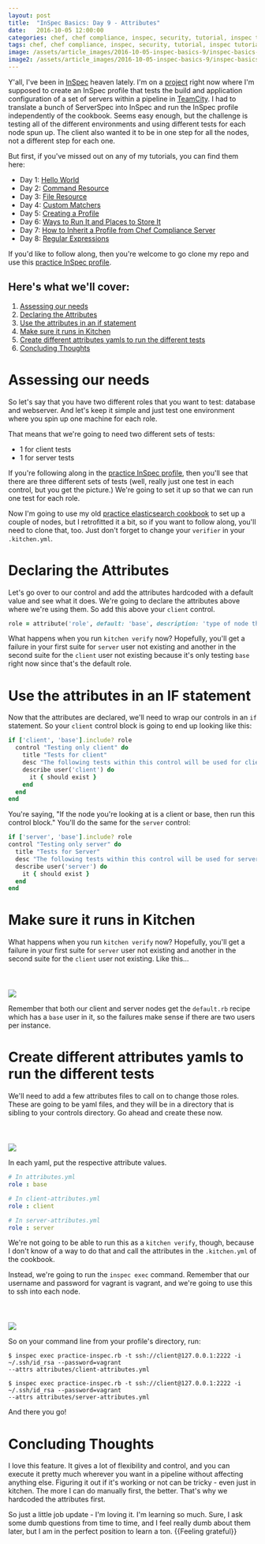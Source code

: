 ```yaml
---
layout: post
title:  "InSpec Basics: Day 9 - Attributes"
date:   2016-10-05 12:00:00
categories: chef, chef compliance, inspec, security, tutorial, inspec tutorial, devsecops, devsecops, devops, attributes, envrionment variables
tags: chef, chef compliance, inspec, security, tutorial, inspec tutorial, devsecops, devsecops, devops, attributes, envrionment variables
image: /assets/article_images/2016-10-05-inspec-basics-9/inspec-basics-9.jpg
image2: /assets/article_images/2016-10-05-inspec-basics-9/inspec-basics-9-mobile.jpg
---
```

Y'all, I've been in [InSpec](http://inspec.io/) heaven lately. I'm on a [project](https://www.10thmagnitude.com/) right now where I'm supposed to create an InSpec profile that tests the build and application configuration of a set of servers within a pipeline in [TeamCity](https://www.jetbrains.com/teamcity/). I had to translate a bunch of ServerSpec into InSpec and run the InSpec profile independently of the cookbook. Seems easy enough, but the challenge is testing all of the different environments and using different tests for each node spun up. The client also wanted it to be in one step for all the nodes, not a different step for each one.

But first, if you've missed out on any of my tutorials, you can find them here:

  - Day 1: [Hello World](http://www.anniehedgie.com/inspec-basics-1) 
  - Day 2: [Command Resource](http://www.anniehedgie.com/inspec-basics-2)
  - Day 3: [File Resource](http://www.anniehedgie.com/inspec-basics-3)
  - Day 4: [Custom Matchers](http://www.anniehedgie.com/inspec-basics-4)
  - Day 5: [Creating a Profile](http://www.anniehedgie.com/inspec-basics-5)
  - Day 6: [Ways to Run It and Places to Store It](http://www.anniehedgie.com/inspec-basics-6)
  - Day 7: [How to Inherit a Profile from Chef Compliance Server](http://www.anniehedgie.com/inspec-basics-7)
  - Day 8: [Regular Expressions](http://www.anniehedgie.com/inspec-basics-8)

If you'd like to follow along, then you're welcome to go clone my repo and use this [practice InSpec profile](https://github.com/anniehedgpeth/practice-inspec-profile).

## Here's what we'll cover:
1. [Assessing our needs](#assessing-our-needs)
1. [Declaring the Attributes](#declaring-the-attributes)
2. [Use the attributes in an if statement](#use-the-attributes-in-an-if-statement)
3. [Make sure it runs in Kitchen](#make-sure-it-runs-in-kitchen)
4. [Create different attributes yamls to run the different tests](#create-different-attributes-yamls-to-run-the-different-tests)
5. [Concluding Thoughts](#concluding-thoughts)

# Assessing our needs
So let's say that you have two different roles that you want to test: database and webserver. And let's keep it simple and just test one environment where you spin up one machine for each role. 

That means that we're going to need two different sets of tests:
 - 1 for client tests
 - 1 for server tests

If you're following along in the [practice InSpec profile](https://github.com/anniehedgpeth/practice-inspec-profile), then you'll see that there are three different sets of tests (well, really just one test in each control, but you get the picture.) We're going to set it up so that we can run one test for each role.

Now I'm going to use my old [practice elasticsearch cookbook](https://github.com/anniehedgpeth/elasticsearch_practice) to set up a couple of nodes, but I retrofitted it a bit, so if you want to follow along, you'll need to clone that, too. Just don't forget to change your `verifier` in your `.kitchen.yml`.

# Declaring the Attributes
Let's go over to our control and add the attributes hardcoded with a default value and see what it does. We're going to declare the attributes above where we're using them. So add this above your `client` control.

```ruby
role = attribute('role', default: 'base', description: 'type of node that the InSpec profile is testing')
```

What happens when you run `kitchen verify` now? Hopefully, you'll get a failure in your first suite for `server` user not existing and another in the second suite for the `client` user not existing because it's only testing `base` right now since that's the default role.

# Use the attributes in an IF statement
Now that the attributes are declared, we'll need to wrap our controls in an `if` statement. So your `client` control block is going to end up looking like this:

```ruby
if ['client', 'base'].include? role
  control "Testing only client" do
    title "Tests for client"
    desc "The following tests within this control will be used for client nodes."
    describe user('client') do
      it { should exist }
    end
  end
end
```

You're saying, "If the node you're looking at is a client or base, then run this control block." You'll do the same for the `server` control:

```ruby
if ['server', 'base'].include? role
control "Testing only server" do
  title "Tests for Server"
  desc "The following tests within this control will be used for server nodes."
  describe user('server') do
    it { should exist }
  end
end
```

# Make sure it runs in Kitchen
What happens when you run `kitchen verify` now? Hopefully, you'll get a failure in your first suite for `server` user not existing and another in the second suite for the `client` user not existing. Like this...

<img src='/assets/article_images/2016-10-05-inspec-basics-9/attributes-2.png' style='display: block; margin-left: auto; margin-right: auto; padding-top: 40px' />

Remember that both our client and server nodes get the `default.rb` recipe which has a `base` user in it, so the failures make sense if there are two users per instance.

# Create different attributes yamls to run the different tests
We'll need to add a few attributes files to call on to change those roles. These are going to be yaml files, and they will be in a directory that is sibling to your controls directory. Go ahead and create these now.

<img src='/assets/article_images/2016-10-05-inspec-basics-9/attributes-1.png' style='display: block; margin-left: auto; margin-right: auto; padding-top: 40px' />

In each yaml, put the respective attribute values. 

```yaml
# In attributes.yml
role : base
```

```yaml
# In client-attributes.yml
role : client
```

```yaml
# In server-attributes.yml
role : server
```

We're not going to be able to run this as a `kitchen verify`, though, because I don't know of a way to do that and call the attributes in the `.kitchen.yml` of the cookbook.

Instead, we're going to run the `inspec exec` command. Remember that our username and password for vagrant is vagrant, and we're going to use this to ssh into each node.

<img src='/assets/article_images/2016-10-05-inspec-basics-9/attributes-3.png' style='display: block; margin-left: auto; margin-right: auto; padding-top: 40px' />

So on your command line from your profile's directory, run:

```
$ inspec exec practice-inspec.rb -t ssh://client@127.0.0.1:2222 -i ~/.ssh/id_rsa --password=vagrant
--attrs attributes/client-attributes.yml

$ inspec exec practice-inspec.rb -t ssh://client@127.0.0.1:2222 -i ~/.ssh/id_rsa --password=vagrant
--attrs attributes/server-attributes.yml
```

And there you go! 

# Concluding Thoughts
I love this feature. It gives a lot of flexibility and control, and you can execute it pretty much wherever you want in a pipeline without affecting anything else. Figuring it out if it's working or not can be tricky - even just in kitchen. The more I can do manually first, the better. That's why we hardcoded the attributes first. 

So just a little job update - I'm loving it. I'm learning so much. Sure, I ask some dumb questions from time to time, and I feel really dumb about them later, but I am in the perfect position to learn a ton. {{Feeling grateful}}